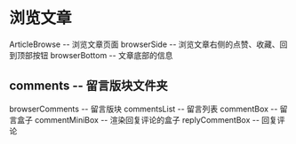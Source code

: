 # 浏览文章
ArticleBrowse -- 浏览文章页面
browserSide -- 浏览文章右侧的点赞、收藏、回到顶部按钮
browserBottom -- 文章底部的信息
## comments -- 留言版块文件夹
browserComments -- 留言版块
commentsList -- 留言列表
commentBox -- 留言盒子
commentMiniBox -- 渲染回复评论的盒子
replyCommentBox -- 回复评论
